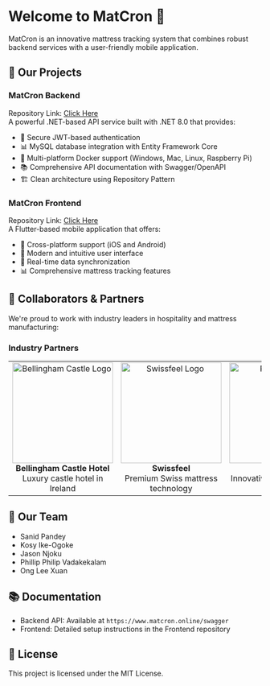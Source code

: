 # Welcome to MatCron 👋

MatCron is an innovative mattress tracking system that combines robust backend services with a user-friendly mobile application.

## 🚀 Our Projects

### MatCron Backend
Repository Link: [Click Here](https://github.com/MatCron/MatCron) \
A powerful .NET-based API service built with .NET 8.0 that provides:
- 🔐 Secure JWT-based authentication
- 📊 MySQL database integration with Entity Framework Core
- 🐳 Multi-platform Docker support (Windows, Mac, Linux, Raspberry Pi)
- 📚 Comprehensive API documentation with Swagger/OpenAPI
- 🏗️ Clean architecture using Repository Pattern

### MatCron Frontend
Repository Link: [Click Here](https://github.com/MatCron/Matcron-Frontend)  \
A Flutter-based mobile application that offers:
- 📱 Cross-platform support (iOS and Android)  
- 🎨 Modern and intuitive user interface  
- 🔄 Real-time data synchronization  
- 📊 Comprehensive mattress tracking features

## 🤝 Collaborators & Partners

We're proud to work with industry leaders in hospitality and mattress manufacturing:
<br/>
### Industry Partners
<div align="center">
  <table>
    <tr>
      <td align="center" width="300px">
        <img src="https://static.arocdn.com/Sites/50/bellinghamcastle/Assets/Images/logo.svg?v=1" width="200px" alt="Bellingham Castle Logo"/>
        <br/>
        <b>Bellingham Castle Hotel</b>
        <br/>
        Luxury castle hotel in Ireland
      </td>
      <td align="center" width="300px">
        <img src="https://encrypted-tbn0.gstatic.com/images?q=tbn:ANd9GcQ4l7eeev_hWGUgyFc1SjcFRAylYhmEuXtiWA&s" width="200px" alt="Swissfeel Logo"/>
        <br/>
        <b>Swissfeel</b>
        <br/>
        Premium Swiss mattress technology
      </td>
      <td align="center" width="300px">
        <img src="https://api.aircraftit.com/FileCollection(guid'130409ac-8789-44b6-beb3-797a24147330')/Data" width="200px" alt="Redifly Logo"/>
        <br/>
        <b>Redifly</b>
        <br/>
        Innovative sleep solutions provider
      </td>
    </tr>
  </table>
</div>

## 👥 Our Team
- Sanid Pandey
- Kosy Ike-Ogoke
- Jason Njoku
- Phillip Philip Vadakekalam
- Ong Lee Xuan

## 📚 Documentation
- Backend API: Available at `https://www.matcron.online/swagger`
- Frontend: Detailed setup instructions in the Frontend repository

## 📝 License
This project is licensed under the MIT License.
